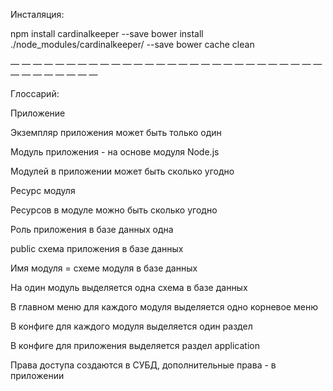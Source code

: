 
Инсталяция:

npm install cardinalkeeper --save
bower install ./node_modules/cardinalkeeper/ --save
bower cache clean

— — — — — — — — — — — — — — — — — — — — — — — — — — — — — — — — — — — — 

Глоссарий:

Приложение

Экземпляр приложения может быть только один

Модуль приложения - на основе модуля Node.js

Модулей в приложении может быть сколько угодно

Ресурс модуля

Ресурсов в модуле можно быть сколько угодно

Роль приложения в базе данных одна

public схема приложения в базе данных

Имя модуля = схеме модуля в базе данных

На один модуль выделяется одна схема в базе данных

В главном меню для каждого модуля выделяется одно корневое меню

В конфиге для каждого модуля выделяется один раздел

В конфиге для приложения выделяется раздел application

Права доступа создаются в СУБД, дополнительные права - в приложении

